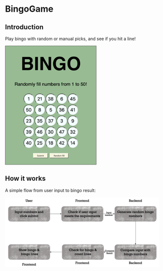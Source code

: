 # BingoGame

## Introduction

Play bingo with random or manual picks, and see if you hit a line!

<img src="asset/image/BingoGame_Eng.png" alt="BingoGame" width="300"/>

## How it works

A simple flow from user input to bingo result:

<img src="asset/image/workflow.png" alt="Flow" width="800">
